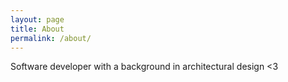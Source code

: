 ```yaml
---
layout: page
title: About
permalink: /about/
---
```


Software developer with a background in architectural design <3

<!-- ![Alt text]({{ site.baseurl }}/assets/images/fun.png) -->
